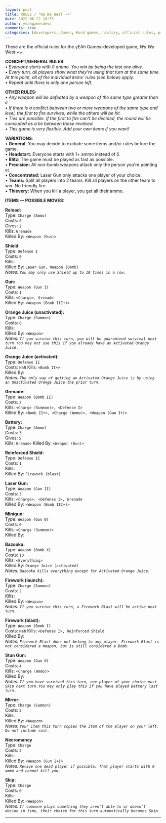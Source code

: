 ```yaml
---
layout: post
title: RULES / "Wa Wa West ++"
date: 2022-06-22 20:53
author: yeahgamesdevs
comments: true
categories: [developers, Games, Hand games, history, official-rules, pro, rules, start, wa-wa-west-+, yeah-games]
---
```

<!-- wp:paragraph -->
<p>These are the official rules for the yEAh Games-developed game, <em>Wa Wa West ++</em>.</p>
<!-- /wp:paragraph -->

<!-- wp:paragraph -->
<p><strong>CONCEPT/GENERAL RULES</strong>: <br>• <em>Everyone starts with 0 ammo. You win by being the last one alive. </em><br>• <em>Every turn, all players show what they're using that turn at the same time. At this point, all of the individual items' rules (see below) apply. </em><br>• <em>Repeat until there is only one person left.</em> </p>
<!-- /wp:paragraph -->

<!-- wp:paragraph -->
<p><strong>OTHER RULES: </strong><br>•<em> Any weapon will be defeated by a weapon of the same type greater than it. <br></em>•<em> If there is a conflict between two or more weapons of the same type and level, the first to fire survives, while the others will be hit. <br></em>•<em> Ties are possible. If the first to fire can't be decided, the round will be concluded as a tie between those involved. <br></em>•<em> This game is very flexible. Add your own items if you want! </em></p>
<!-- /wp:paragraph -->

<!-- wp:paragraph -->
<p><strong>VARIATIONS</strong>: <br>• <strong>General</strong>: You may decide to exclude some items and/or rules before the game. <br>• <strong>Headstart:</strong> Everyone starts with 1+ ammo instead of 0. <br>• <strong>Blitz:</strong> The game must be played as fast as possible. <br>• <strong>Precision:</strong> All non-bomb weapons attack only the person you're pointing at. <br>• <strong>Concentrated:</strong> Laser Gun only attacks one player of your choice. <br>• <strong>Teams:</strong> Split all players into 2 teams. Kill all players on the other team to win. No friendly fire. <br>• <strong>Thievery:</strong> When you kill a player, you get all their ammo.</p>
<!-- /wp:paragraph -->

<!-- wp:paragraph -->
<p><strong>ITEMS — POSSIBLE MOVES:</strong></p>
<!-- /wp:paragraph -->

<!-- wp:paragraph -->
<p><strong>Reload:</strong> <br>Type: <code>Charge (Ammo)</code> <br>Costs: <code>0</code> <br>Gives: <code>1</code> <br>Kills: <code>Grenade</code> <br>Killed By: <code>&lt;Weapon (Gun)&gt;</code><em> </em></p>
<!-- /wp:paragraph -->

<!-- wp:paragraph -->
<p><strong>Shield</strong>: <br>Type: <code>Defense I</code> <br>Costs: <code>0</code> <br>Kills: <code>⠀</code><br>Killed By: <code>Laser Gun, Weapon (Bomb)</code> <br><em>Notes: <code>You may only use Shield up to 10 times in a row.</code> </em></p>
<!-- /wp:paragraph -->

<!-- wp:paragraph -->
<p><strong>Gun:</strong> <br>Type: <code>Weapon (Gun I)</code> <br>Costs: <code>1</code> <br>Kills: <code>&lt;Charge&gt;, Grenade</code> <br>Killed By: <code>&lt;Weapon (Bomb III+)&gt;</code><em> </em></p>
<!-- /wp:paragraph -->

<!-- wp:paragraph -->
<p><strong>Orange Juice (unactivated):</strong><br>Type: <code>Charge (Summon)</code> <br>Costs: <code>0</code> <br>Kills: <code>⠀</code> <br>Killed By: <code>&lt;Weapon&gt;</code> <br><em>Notes: <code>If you survive this turn, you will be guaranteed survival next turn.You may not use this if you already have an Activated Orange Juice.</code> </em></p>
<!-- /wp:paragraph -->

<!-- wp:paragraph -->
<p><strong>Orange Juice (activated):</strong> <br>Type: <code>Defense II</code> <br>Costs: <code>NaN</code> Kills: <code>&lt;Bomb II+&gt;</code> <br>Killed By:  <br><em>Notes: <code>The only way of getting an Activated Orange Juice is by using an Unactivated Orange Juice the prior turn.</code> </em></p>
<!-- /wp:paragraph -->

<!-- wp:paragraph -->
<p><strong>Grenade:</strong> <br>Type: <code>Weapon (Bomb II)</code> <br>Costs: <code>2</code> <br>Kills: <code>&lt;Charge (Summon)&gt;, &lt;Defense I&gt;</code> <br>Killed By: <code>&lt;Bomb II+&gt;, &lt;Charge (Ammo)&gt;, &lt;Weapon (Gun I+)&gt;</code><em> </em></p>
<!-- /wp:paragraph -->

<!-- wp:paragraph -->
<p><strong>Battery:</strong><br>Type: <code>Charge (Ammo)</code> <br>Costs: <code>3</code> <br>Gives: <code>5</code> <br>Kills: <code>Grenade</code> Killed By: <code>&lt;Weapon (Gun)&gt;</code></p>
<!-- /wp:paragraph -->

<!-- wp:paragraph -->
<p><strong>Reinforced Shield:</strong> <br>Type: <code>Defense II</code> <br>Costs: <code>1</code> <br>Kills: <code>⠀</code> <br>Killed By: <code>Firework (blast)</code><em> </em></p>
<!-- /wp:paragraph -->

<!-- wp:paragraph -->
<p><strong>Laser Gun:</strong> <br>Type: <code>Weapon (Gun II)</code> <br>Costs: <code>3</code> <br>Kills: <code>&lt;Charge&gt;, &lt;Defense I&gt;, Grenade</code> <br>Killed By: <code>&lt;Weapon (Bomb III+)&gt;</code><em> </em></p>
<!-- /wp:paragraph -->

<!-- wp:paragraph -->
<p><strong>Minigun:</strong><br>Type: <code>Weapon (Gun 0)</code> <br>Costs: <code>0</code> <br>Kills: <code>&lt;Charge (Summon)&gt;</code> <br>Killed By: <code>⠀</code></p>
<!-- /wp:paragraph -->

<!-- wp:paragraph -->
<p><strong>Bazooka:</strong> <br>Type: <code>Weapon (Bomb X)</code> <br>Costs: <code>10</code> <br>Kills: <code>&lt;Everything&gt;</code> <br>Killed By: <code>Orange Juice (activated)</code> <br><em>Notes: <code>Bazooka kills everything except for Activated Orange Juice.</code> </em></p>
<!-- /wp:paragraph -->

<!-- wp:paragraph -->
<p><strong>Firework (launch):</strong> <br>Type: <code>Charge (Summon)</code> <br>Costs: <code>2</code> <br>Kills: <code>⠀</code><br>Killed By: <code>&lt;Weapon&gt;</code> <br><em>Notes: <code>If you survive this turn, a Firework Blast will be active next turn.</code> </em></p>
<!-- /wp:paragraph -->

<!-- wp:paragraph -->
<p><strong>Firework (blast):</strong> <br>Type: <code>Weapon (Bomb I)</code> <br>Costs: <code>NaN</code> Kills: <code>&lt;Defense I&gt;, Reinforced Shield</code> <br>Killed By: <code>⠀</code><br><em>Notes: <code>Firework Blast does not belong to any player. Firework Blast is not considered a Weapon, but is still considered a Bomb.</code> </em></p>
<!-- /wp:paragraph -->

<!-- wp:paragraph -->
<p><strong>Stun Gun:</strong> <br>Type: <code>Weapon (Gun 0)</code> <br>Costs: <code>4</code> <br>Kills: <code>&lt;Charge (Ammo)&gt;</code> <br>Killed By: <code>⠀</code> <br><em>Notes: <code>If you have survived this turn, one player of your choice must Skip next turn.You may only play this if you have played Battery last turn.</code> </em></p>
<!-- /wp:paragraph -->

<!-- wp:paragraph -->
<p><strong>Mirror:</strong><br>Type: <code>Charge (Summon)</code> <br>Costs: <code>2</code> <br>Kills: <code>⠀</code> <br>Killed By: <code>&lt;Weapon&gt;</code> <br><em>Notes: <code>Your item this turn copies the item of the player on your left. Do not include cost.</code> </em></p>
<!-- /wp:paragraph -->

<!-- wp:paragraph -->
<p><strong>Necromancy</strong> <br>Type: <code>Charge</code> <br>Costs: <code>4</code> <br>Kills: <code>⠀</code> <br>Killed By: <code>&lt;Weapon (Gun I+)&gt;</code> <br><em>Notes: <code>Revive one dead player if possible. That player starts with 0 ammo and cannot kill you.</code> </em></p>
<!-- /wp:paragraph -->

<!-- wp:paragraph -->
<p><strong>Skip:</strong> <br>Type: <code>Charge</code> <br>Costs: <code>0</code> <br>Kills: <code>⠀</code> <br>Killed By: <code>&lt;Weapon&gt;</code> <br><em>Notes: <code>If someone plays something they aren't able to or doesn't decide in time, their choice for this turn automatically becomes Skip.</code> </em></p>
<!-- /wp:paragraph -->

<!-- wp:separator -->
<hr class="wp-block-separator has-alpha-channel-opacity" />
<!-- /wp:separator -->

